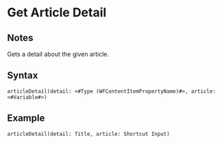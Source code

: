 # Get Article Detail

## Notes
Gets a detail about the given article.

## Syntax

```
articleDetail(detail: <#Type (WFContentItemPropertyName)#>, article: <#Variable#>)
```

## Example
```
articleDetail(detail: Title, article: Shortcut Input)
```